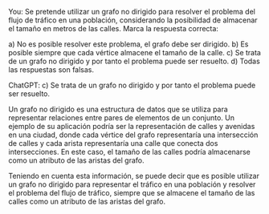 You:
Se pretende utilizar un grafo no dirigido para resolver el problema del flujo de tráfico en una población, considerando la
posibilidad de almacenar el tamaño en metros de las calles. Marca la respuesta correcta:

a)	No es posible resolver este problema, el grafo debe ser dirigido.
b)	Es posible siempre que cada vértice almacene el tamaño de la calle.
c)	Se trata de un grafo no dirigido y por tanto el problema puede ser resuelto.
d)	Todas las respuestas son falsas.

ChatGPT:
c) Se trata de un grafo no dirigido y por tanto el problema puede ser resuelto.

Un grafo no dirigido es una estructura de datos que se utiliza para representar relaciones entre pares de elementos de un conjunto. Un ejemplo de su aplicación podría ser la representación de calles y avenidas en una ciudad, donde cada vértice del grafo representaría una intersección de calles y cada arista representaría una calle que conecta dos intersecciones. En este caso, el tamaño de las calles podría almacenarse como un atributo de las aristas del grafo.

Teniendo en cuenta esta información, se puede decir que es posible utilizar un grafo no dirigido para representar el tráfico en una población y resolver el problema del flujo de tráfico, siempre que se almacene el tamaño de las calles como un atributo de las aristas del grafo.
